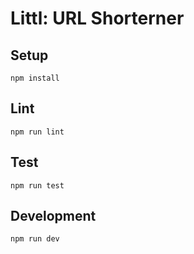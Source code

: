 # Littl: URL Shorterner

## Setup

```
npm install
```

## Lint

```
npm run lint
```

## Test

```
npm run test
```

## Development

```
npm run dev
```
